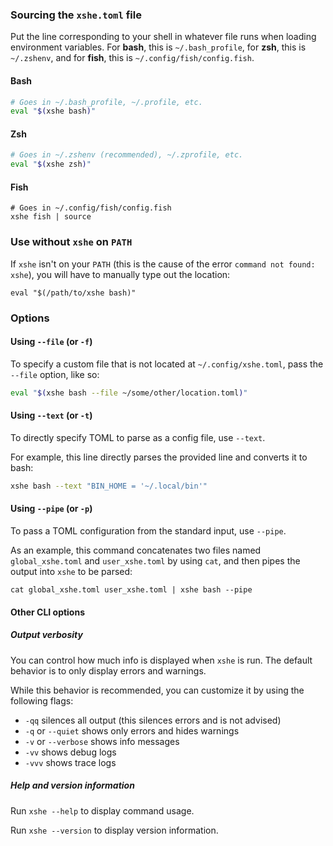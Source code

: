 ### Sourcing the `xshe.toml` file

Put the line corresponding to your shell in whatever file runs when loading environment variables.
For **bash**, this is `~/.bash_profile`, for **zsh**, this is `~/.zshenv`,
and for **fish**, this is `~/.config/fish/config.fish`.

#### Bash
```bash
# Goes in ~/.bash_profile, ~/.profile, etc.
eval "$(xshe bash)"
```

#### Zsh
```zsh
# Goes in ~/.zshenv (recommended), ~/.zprofile, etc.
eval "$(xshe zsh)"
```

#### Fish
```fish
# Goes in ~/.config/fish/config.fish
xshe fish | source
```

### Use without `xshe` on `PATH`
If `xshe` isn't on your `PATH` (this is the cause of the error `command not found: xshe`),
you will have to manually type out the location:
```shell
eval "$(/path/to/xshe bash)"
```

### Options

#### Using `--file` (or `-f`)

To specify a custom file that is not located at `~/.config/xshe.toml`, pass the `--file` option, like so:

```bash
eval "$(xshe bash --file ~/some/other/location.toml)"
```

#### Using `--text` (or `-t`)

To directly specify TOML to parse as a config file, use `--text`.

For example, this line directly parses the provided line and converts it to bash:
```bash
xshe bash --text "BIN_HOME = '~/.local/bin'"
```

#### Using `--pipe` (or `-p`)

To pass a TOML configuration from the standard input, use `--pipe`.

As an example, this command concatenates two files named
`global_xshe.toml` and `user_xshe.toml` by using `cat`,
and then pipes the output into `xshe` to be parsed:

```shell
cat global_xshe.toml user_xshe.toml | xshe bash --pipe
```

#### Other CLI options

##### Output verbosity

You can control how much info is displayed when `xshe` is run.
The default behavior is to only display errors and warnings.

While this behavior is recommended, you can customize it by using the following flags:

* `-qq` silences all output (this silences errors and is not advised)
* `-q` or `--quiet` shows only errors and hides warnings
* `-v` or `--verbose` shows info messages
* `-vv` shows debug logs
* `-vvv` shows trace logs

##### Help and version information

Run `xshe --help` to display command usage.

Run `xshe --version` to display version information.
